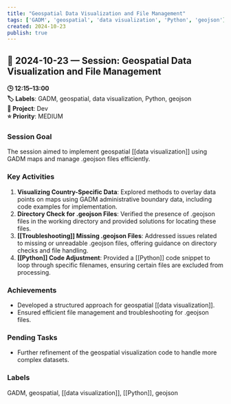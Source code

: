 ```yaml
---
title: "Geospatial Data Visualization and File Management"
tags: ['GADM', 'geospatial', 'data visualization', 'Python', 'geojson']
created: 2024-10-23
publish: true
---
```


## 📅 2024-10-23 — Session: Geospatial Data Visualization and File Management

**🕒 12:15–13:00**  
**🏷️ Labels**: GADM, geospatial, data visualization, Python, geojson  
**📂 Project**: Dev  
**⭐ Priority**: MEDIUM  


### Session Goal
The session aimed to implement geospatial [[data visualization]] using GADM maps and manage .geojson files efficiently.

### Key Activities
1. **Visualizing Country-Specific Data**: Explored methods to overlay data points on maps using GADM administrative boundary data, including code examples for implementation.
2. **Directory Check for .geojson Files**: Verified the presence of .geojson files in the working directory and provided solutions for locating these files.
3. **[[Troubleshooting]] Missing .geojson Files**: Addressed issues related to missing or unreadable .geojson files, offering guidance on directory checks and file handling.
4. **[[Python]] Code Adjustment**: Provided a [[Python]] code snippet to loop through specific filenames, ensuring certain files are excluded from processing.

### Achievements
- Developed a structured approach for geospatial [[data visualization]].
- Ensured efficient file management and troubleshooting for .geojson files.

### Pending Tasks
- Further refinement of the geospatial visualization code to handle more complex datasets.

### Labels
GADM, geospatial, [[data visualization]], [[Python]], geojson
